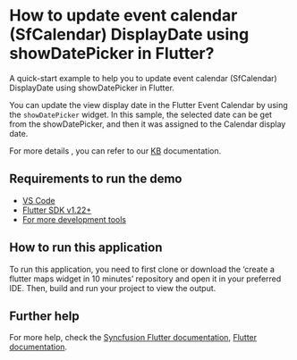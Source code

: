 # How to update event calendar (SfCalendar) DisplayDate using showDatePicker in Flutter?

A quick-start example to help you to update event calendar (SfCalendar) DisplayDate using showDatePicker in Flutter.

You can update the view display date in the Flutter Event Calendar by using the `showDatePicker` widget. In this sample, the selected date can be get from the showDatePicker, and then it was assigned to the Calendar display date.

For more details , you can refer to our [KB](https://www.syncfusion.com/kb/11010/how-to-update-event-calendar-sfcalendar-displaydate-using-showdatepicker-in-flutter) documentation.

## Requirements to run the demo
* [VS Code](https://code.visualstudio.com/download)
* [Flutter SDK v1.22+](https://flutter.dev/docs/development/tools/sdk/overview)
* [For more development tools](https://flutter.dev/docs/development/tools/devtools/overview)

## How to run this application
To run this application, you need to first clone or download the ‘create a flutter maps widget in 10 minutes’ repository and open it in your preferred IDE. Then, build and run your project to view the output.

## Further help
For more help, check the [Syncfusion Flutter documentation](https://help.syncfusion.com/flutter/introduction/overview),
 [Flutter documentation](https://flutter.dev/docs/get-started/install).
